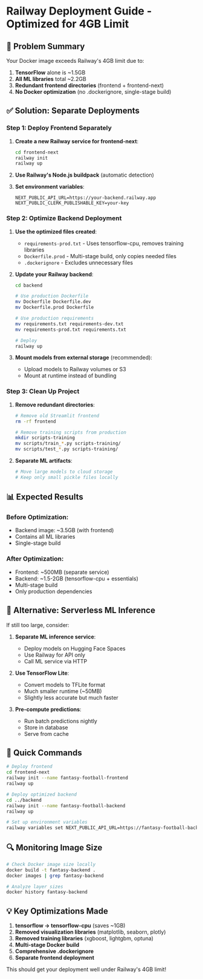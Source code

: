 # Railway Deployment Guide - Optimized for 4GB Limit

## 🚨 Problem Summary
Your Docker image exceeds Railway's 4GB limit due to:
1. **TensorFlow** alone is ~1.5GB
2. **All ML libraries** total ~2.2GB
3. **Redundant frontend directories** (frontend + frontend-next)
4. **No Docker optimization** (no .dockerignore, single-stage build)

## ✅ Solution: Separate Deployments

### Step 1: Deploy Frontend Separately

1. **Create a new Railway service for frontend-next**:
   ```bash
   cd frontend-next
   railway init
   railway up
   ```

2. **Use Railway's Node.js buildpack** (automatic detection)

3. **Set environment variables**:
   ```
   NEXT_PUBLIC_API_URL=https://your-backend.railway.app
   NEXT_PUBLIC_CLERK_PUBLISHABLE_KEY=your-key
   ```

### Step 2: Optimize Backend Deployment

1. **Use the optimized files created**:
   - `requirements-prod.txt` - Uses tensorflow-cpu, removes training libraries
   - `Dockerfile.prod` - Multi-stage build, only copies needed files
   - `.dockerignore` - Excludes unnecessary files

2. **Update your Railway backend**:
   ```bash
   cd backend
   
   # Use production Dockerfile
   mv Dockerfile Dockerfile.dev
   mv Dockerfile.prod Dockerfile
   
   # Use production requirements
   mv requirements.txt requirements-dev.txt
   mv requirements-prod.txt requirements.txt
   
   # Deploy
   railway up
   ```

3. **Mount models from external storage** (recommended):
   - Upload models to Railway volumes or S3
   - Mount at runtime instead of bundling

### Step 3: Clean Up Project

1. **Remove redundant directories**:
   ```bash
   # Remove old Streamlit frontend
   rm -rf frontend
   
   # Remove training scripts from production
   mkdir scripts-training
   mv scripts/train_*.py scripts-training/
   mv scripts/test_*.py scripts-training/
   ```

2. **Separate ML artifacts**:
   ```bash
   # Move large models to cloud storage
   # Keep only small pickle files locally
   ```

## 📊 Expected Results

### Before Optimization:
- Backend image: ~3.5GB (with frontend)
- Contains all ML libraries
- Single-stage build

### After Optimization:
- Frontend: ~500MB (separate service)
- Backend: ~1.5-2GB (tensorflow-cpu + essentials)
- Multi-stage build
- Only production dependencies

## 🚀 Alternative: Serverless ML Inference

If still too large, consider:

1. **Separate ML inference service**:
   - Deploy models on Hugging Face Spaces
   - Use Railway for API only
   - Call ML service via HTTP

2. **Use TensorFlow Lite**:
   - Convert models to TFLite format
   - Much smaller runtime (~50MB)
   - Slightly less accurate but much faster

3. **Pre-compute predictions**:
   - Run batch predictions nightly
   - Store in database
   - Serve from cache

## 📝 Quick Commands

```bash
# Deploy frontend
cd frontend-next
railway init --name fantasy-football-frontend
railway up

# Deploy optimized backend
cd ../backend
railway init --name fantasy-football-backend
railway up

# Set up environment variables
railway variables set NEXT_PUBLIC_API_URL=https://fantasy-football-backend.railway.app
```

## 🔍 Monitoring Image Size

```bash
# Check Docker image size locally
docker build -t fantasy-backend .
docker images | grep fantasy-backend

# Analyze layer sizes
docker history fantasy-backend
```

## 💡 Key Optimizations Made

1. **tensorflow → tensorflow-cpu** (saves ~1GB)
2. **Removed visualization libraries** (matplotlib, seaborn, plotly)
3. **Removed training libraries** (xgboost, lightgbm, optuna)
4. **Multi-stage Docker build**
5. **Comprehensive .dockerignore**
6. **Separate frontend deployment**

This should get your deployment well under Railway's 4GB limit!